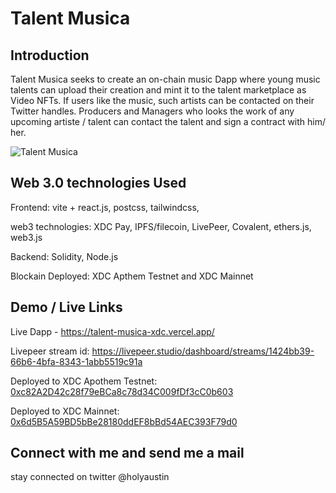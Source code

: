 # Talent Musica 

## Introduction
Talent Musica seeks to create an on-chain music Dapp where young music talents can upload their creation and mint it to the talent marketplace as Video NFTs. If users like the music, such artists can be contacted on their Twitter handles. Producers and Managers who looks the work of any upcoming artiste / talent can contact the talent and sign a contract with him/ her.

![Talent Musica](https://bafybeibuagnt726vfndkbbwwiingiy45ivmmspoh4omq5gvut5tuyteyki.ipfs.nftstorage.link/)

## Web 3.0 technologies Used

Frontend: vite + react.js, postcss, tailwindcss, 

web3 technologies: XDC Pay, IPFS/filecoin, LivePeer, Covalent, ethers.js, web3.js 

Backend: Solidity, Node.js 

Blockain Deployed: XDC Apthem Testnet and XDC Mainnet


## Demo / Live Links
Live Dapp - https://talent-musica-xdc.vercel.app/


Livepeer stream id: https://livepeer.studio/dashboard/streams/1424bb39-66b6-4bfa-8343-1abb5519c91a

Deployed to XDC Apothem Testnet: [0xc82A2D42c28f79eBCa8c78d34C009fDf3cC0b603](https://explorer.apothem.network/address/0xc82A2D42c28f79eBCa8c78d34C009fDf3cC0b603)

Deployed to XDC Mainnet: [0x6d5B5A59BD5bBe28180ddEF8bBd54AEC393F79d0](https://explorer.xinfin.network/address/0x6d5B5A59BD5bBe28180ddEF8bBd54AEC393F79d0)


## Connect with me and send me a mail

stay connected on twitter @holyaustin
